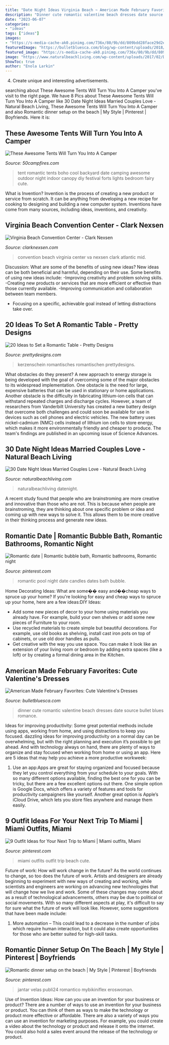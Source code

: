 ```yaml
---
title: "Date Night Ideas Virginia Beach ~ American Made February Favorites: Cute Valentine&#039;s Dresses"
description: "Dinner cute romantic valentine beach dresses date source bullet blues romance"
date: "2023-06-07"
categories:
- "ideas"
tags: ["ideas"]
images:
- "https://s-media-cache-ak0.pinimg.com/736x/80/9b/dd/809bdd28face29d2e642ca43d00f5d49.jpg"
featuredImage: "https://bulletbluesca.com/blog/wp-content/uploads/2018/01/romantic-beach-dinner-date.jpg"
featured_image: "https://s-media-cache-ak0.pinimg.com/736x/80/9b/dd/809bdd28face29d2e642ca43d00f5d49.jpg"
image: "https://www.naturalbeachliving.com/wp-content/uploads/2017/02/Date-Night-Ideas-married-couples-NBL-e1486487041197.jpg"
ShowToc: true
author: "Enola Larkin"
---
```



4. Create unique and interesting advertisements.

	

		
searching about These Awesome Tents Will Turn You Into A Camper you've visit to the right page. We have 8 Pics about These Awesome Tents Will Turn You Into A Camper like 30 Date Night Ideas Married Couples Love - Natural Beach Living, These Awesome Tents Will Turn You Into A Camper and also Romantic dinner setup on the beach | My Style | Pinterest | Boyfriends. Here it is:
		
    
## These Awesome Tents Will Turn You Into A Camper

<img loading=lazy src="http://50campfires.com/wp-content/uploads/2014/02/6a01053610d3e6970b0115710299b8970c123456789abc.jpg" onerror="this.onerror=null;this.src='https://tse3.mm.bing.net/th?id=OIP.-TtcMyRsXUxINDLNh5ehMAHaFj&amp;pid=15.1';" alt="These Awesome Tents Will Turn You Into A Camper">

_Source: 50campfires.com_

>tent romantic tents boho cool backyard date camping awesome outdoor night indoor canopy diy festival forts lights bedroom fairy cute. 

	

What is Invention?
Invention is the process of creating a new product or service from scratch. It can be anything from developing a new recipe for cooking to designing and building a new computer system. Inventions have come from many sources, including ideas, inventions, and creativity.

    
## Virginia Beach Convention Center - Clark Nexsen

<img loading=lazy src="https://www.clarknexsen.com/wp-content/uploads/2012/04/Virginia-Beach-Convention-Center-at-night.jpg" onerror="this.onerror=null;this.src='https://tse1.mm.bing.net/th?id=OIP.xcYMmJvcV0lzKH2jvzWxSwHaEa&amp;pid=15.1';" alt="Virginia Beach Convention Center - Clark Nexsen">

_Source: clarknexsen.com_

>convention beach virginia center va nexsen clark atlantic mid. 

	

Discussion: What are some of the benefits of using new ideas?
New ideas can be both beneficial and harmful, depending on their use. Some benefits of using new ideas include: 
-Improving creativity and problem solving skills.
-Creating new products or services that are more efficient or effective than those currently available.
-Improving communication and collaboration between team members. 
- Focusing on a specific, achievable goal instead of letting distractions take over.

    
## 20 Ideas To Set A Romantic Table - Pretty Designs

<img loading=lazy src="https://www.prettydesigns.com/wp-content/uploads/2015/08/20-ideas-to-set-a-romantic-table15.jpg" onerror="this.onerror=null;this.src='https://tse1.mm.bing.net/th?id=OIP.jdcUf6fuDYC5kJvS797ZcwHaLH&amp;pid=15.1';" alt="20 Ideas to Set a Romantic Table - Pretty Designs">

_Source: prettydesigns.com_

>kerzenschein romantisches romantischen prettydesigns. 

	

What obstacles do they present?
A new approach to energy storage is being developed with the goal of overcoming some of the major obstacles to its widespread implementation. One obstacle is the need for large, expensive batteries that can be used in stationary or home applications. Another obstacle is the difficulty in fabricating lithium-ion cells that can withstand repeated charges and discharge cycles. However, a team of researchers from Vanderbilt University has created a new battery design that overcome both challenges and could soon be available for use in devices such as cell phones and electric vehicles. The new battery uses nickel-cadmium (NMC) cells instead of lithium ion cells to store energy, which makes it more environmentally friendly and cheaper to produce. The team's findings are published in an upcoming issue of Science Advances.

    
## 30 Date Night Ideas Married Couples Love - Natural Beach Living

<img loading=lazy src="https://www.naturalbeachliving.com/wp-content/uploads/2017/02/Date-Night-Ideas-married-couples-NBL-e1486487041197.jpg" onerror="this.onerror=null;this.src='https://tse3.mm.bing.net/th?id=OIP.D67tEEhH350jFqKpjJ2RFAHaJl&amp;pid=15.1';" alt="30 Date Night Ideas Married Couples Love - Natural Beach Living">

_Source: naturalbeachliving.com_

>naturalbeachliving datenight. 

	

A recent study found that people who are brainstroming are more creative and innovative than those who are not. This is because when people are brainstroming, they are thinking about one specific problem or idea and coming up with new ways to solve it. This allows them to be more creative in their thinking process and generate new ideas.

    
## Romantic Date | Romantic Bubble Bath, Romantic Bathrooms, Romantic Night

<img loading=lazy src="https://i.pinimg.com/originals/1f/b3/51/1fb3515acd9a9dfdb8030bf920c3dd5d.jpg" onerror="this.onerror=null;this.src='https://tse4.mm.bing.net/th?id=OIP.eZoKweupg6TmE8tMc5ZejQHaLH&amp;pid=15.1';" alt="Romantic date | Romantic bubble bath, Romantic bathrooms, Romantic night">

_Source: pinterest.com_

>romantic pool night date candles dates bath bubble. 

	

Home Decorating Ideas: What are some�� easy and��cheap ways to spruce up your home?
If you're looking for easy and cheap ways to spruce up your home, here are a few ideas:DIY Ideas: 
- Add some new pieces of decor to your home using materials you already have. For example, build your own shelves or add some new pieces of Furniture to your room. 
- Use recycled materials to create simple but beautiful decorations. For example, use old books as shelving, install cast iron pots on top of cabinets, or use old door handles as pulls. 
- Get creative with the way you use space. You can make it look like an extension of your living room or bedroom by adding extra spaces (like a loft) or by creating a formal dining area in the Kitchen.

    
## American Made February Favorites: Cute Valentine&#039;s Dresses

<img loading=lazy src="https://bulletbluesca.com/blog/wp-content/uploads/2018/01/romantic-beach-dinner-date.jpg" onerror="this.onerror=null;this.src='https://tse1.mm.bing.net/th?id=OIP.yTvWrUZVxVh8bZzyg4o-wQHaLH&amp;pid=15.1';" alt="American Made February Favorites: Cute Valentine&#039;s Dresses">

_Source: bulletbluesca.com_

>dinner cute romantic valentine beach dresses date source bullet blues romance. 

	

Ideas for improving productivity: Some great potential methods include using apps, working from home, and using distractions to keep you focused.
dazzling ideas for improving productivity on a normal day can be overwhelming, but with the right planning and execution it’s possible to get ahead. And with technology always on hand, there are plenty of ways to organize and stay focused when working from home or using an app. Here are 5 ideas that may help you achieve a more productive workweek:
1. Use an app:Apps are great for staying organized and focused because they let you control everything from your schedule to your goals. With so many different options available, finding the best one for you can be tricky, but there are a few excellent options out there. One simple option is Google Docs, which offers a variety of features and tools for productivity campaigners like yourself. Another great option is Apple’s iCloud Drive, which lets you store files anywhere and manage them easily.

    
## 9 Outfit Ideas For Your Next Trip To Miami | Miami Outfits, Miami

<img loading=lazy src="https://i.pinimg.com/736x/4c/52/74/4c5274d0e32121e2c6e47cb7e1c724ab.jpg" onerror="this.onerror=null;this.src='https://tse2.mm.bing.net/th?id=OIP.QfcDGNXsMWKg22Rl-fKWRwHaLH&amp;pid=15.1';" alt="9 Outfit Ideas for Your Next Trip to Miami | Miami outfits, Miami">

_Source: pinterest.com_

>miami outfits outfit trip beach cute. 

	

Future of work: How will work change in the future?
As the world continues to change, so too does the future of work. Artists and designers are already beginning to experiment with new ways of creating and working, while scientists and engineers are working on advancing new technologies that will change how we live and work. Some of these changes may come about as a result of technological advancements, others may be due to political or social movements. With so many different aspects at play, it's difficult to say for sure what the future of work will look like. However, some suggestions that have been made include: 
1) More automation – This could lead to a decrease in the number of jobs which require human interaction, but it could also create opportunities for those who are better suited for high-skill tasks.

    
## Romantic Dinner Setup On The Beach | My Style | Pinterest | Boyfriends

<img loading=lazy src="https://s-media-cache-ak0.pinimg.com/736x/80/9b/dd/809bdd28face29d2e642ca43d00f5d49.jpg" onerror="this.onerror=null;this.src='https://tse1.mm.bing.net/th?id=OIP.-C7ts_t6nfjoCwdWLlbLTAHaJ4&amp;pid=15.1';" alt="Romantic dinner setup on the beach | My Style | Pinterest | Boyfriends">

_Source: pinterest.com_

>jantar velas publi24 romantico mybikiniflex eroswoman. 

	

Use of Invention Ideas: How can you use an invention for your business or product?
There are a number of ways to use an invention for your business or product. You can think of them as ways to make the technology or product more effective or affordable. There are also a variety of ways you can use an invention for marketing purposes. For example, you could create a video about the technology or product and release it onto the internet. You could also hold a sales event around the release of the technology or product.

